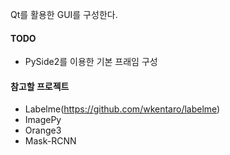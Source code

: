 Qt를 활용한 GUI를 구성한다.



#### TODO

* PySide2를 이용한 기본 프래임 구성



#### 참고할 프로젝트

* Labelme(https://github.com/wkentaro/labelme)
* ImagePy
* Orange3
* Mask-RCNN